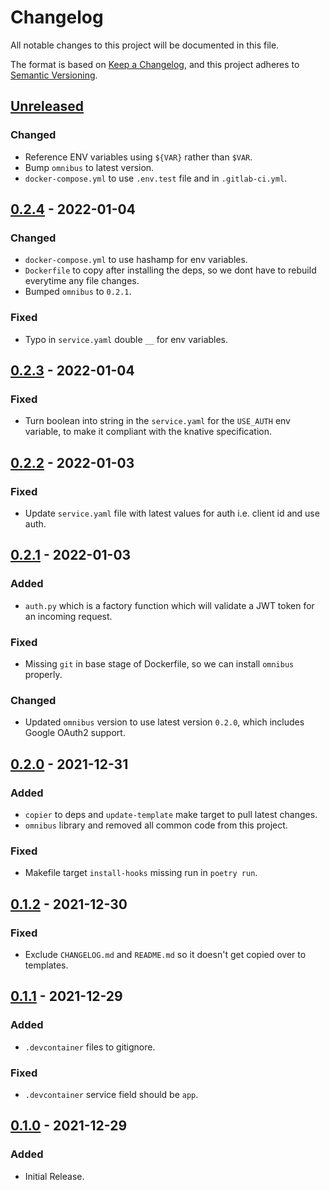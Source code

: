 # Changelog

All notable changes to this project will be documented in this file.

The format is based on [Keep a Changelog](https://keepachangelog.com/en/1.0.0/),
and this project adheres to [Semantic Versioning](https://semver.org/spec/v2.0.0.html).

## [Unreleased]
### Changed
- Reference ENV variables using `${VAR}` rather than `$VAR`.
- Bump `omnibus` to latest version.
- `docker-compose.yml` to use `.env.test` file and in `.gitlab-ci.yml`.

## [0.2.4] - 2022-01-04
### Changed
- `docker-compose.yml` to use hashamp for env variables.
- `Dockerfile` to copy after installing the deps, so we dont have to rebuild everytime any file changes.
- Bumped `omnibus` to `0.2.1`.

### Fixed
- Typo in `service.yaml` double `__` for env variables.

## [0.2.3] - 2022-01-04
### Fixed
- Turn boolean into string in the `service.yaml` for the `USE_AUTH` env variable, to make it compliant with the knative specification.

## [0.2.2] - 2022-01-03
### Fixed
- Update `service.yaml` file with latest values for auth i.e. client id and use auth.

## [0.2.1] - 2022-01-03
### Added
- `auth.py` which is a factory function which will validate a JWT token for an incoming request.

### Fixed
- Missing `git` in base stage of Dockerfile, so we can install `omnibus` properly.

### Changed
- Updated `omnibus` version to use latest version `0.2.0`, which includes Google OAuth2 support.

## [0.2.0] - 2021-12-31
### Added
- `copier` to deps and `update-template` make target to pull latest changes.
- `omnibus` library and removed all common code from this project.

### Fixed
- Makefile target `install-hooks` missing run in `poetry run`.

## [0.1.2] - 2021-12-30
### Fixed
- Exclude `CHANGELOG.md` and `README.md` so it doesn't get copied over to templates.

## [0.1.1] - 2021-12-29
### Added
- `.devcontainer` files to gitignore.

### Fixed
- `.devcontainer` service field should be `app`.

## [0.1.0] - 2021-12-29
### Added
- Initial Release.

[unreleased]: https://gitlab.com/banter-bus/fastapi-template/compare/0.2.4...main
[0.2.4]: https://gitlab.com/banter-bus/fastapi-template/compare/0.2.4...0.2.3
[0.2.3]: https://gitlab.com/banter-bus/fastapi-template/compare/0.2.3...0.2.2
[0.2.2]: https://gitlab.com/banter-bus/fastapi-template/compare/0.2.2...0.2.1
[0.2.1]: https://gitlab.com/banter-bus/fastapi-template/compare/0.2.1...0.2.0
[0.2.0]: https://gitlab.com/banter-bus/fastapi-template/compare/0.2.0...0.1.2
[0.1.2]: https://gitlab.com/banter-bus/fastapi-template/compare/0.1.2...0.1.1
[0.1.1]: https://gitlab.com/banter-bus/fastapi-template/compare/0.1.1...0.1.0
[0.1.0]: https://gitlab.com/banter-bus/fastapi-template/-/tags/0.1.0
